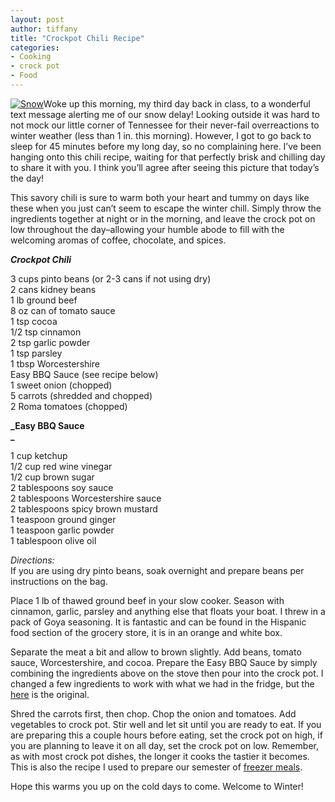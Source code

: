 ```yaml
---
layout: post
author: tiffany
title: "Crockpot Chili Recipe"
categories: 
- Cooking
- crock pot
- Food
---
```


[![](jekyll_uploads/2012/01/2011-Snow-2-325x199.jpg "Snow")](http://www.sweetpeonies.com/2012/01/crockpot-chili-recipe/2011-snow-2/)Woke up this morning, my third day back in class, to a wonderful text message alerting me of our snow delay! Looking outside it was hard to not mock our little corner of Tennessee for their never-fail overreactions to winter weather (less than 1 in. this morning). However, I got to go back to sleep for 45 minutes before my long day, so no complaining here. I’ve been hanging onto this chili recipe, waiting for that perfectly brisk and chilling day to share it with you. I think you’ll agree after seeing this picture that today’s the day!

This savory chili is sure to warm both your heart and tummy on days like these when you just can’t seem to escape the winter chill. Simply throw the ingredients together at night or in the morning, and leave the crock pot on low throughout the day–allowing your humble abode to fill with the welcoming aromas of coffee, chocolate, and spices.

**_Crockpot Chili_**

3 cups pinto beans (or 2-3 cans if not using dry)  
2 cans kidney beans  
1 lb ground beef  
8 oz can of tomato sauce  
1 tsp cocoa  
1/2 tsp cinnamon  
2 tsp garlic powder  
1 tsp parsley  
1 tbsp Worcestershire  
Easy BBQ Sauce (see recipe below)  
1 sweet onion (chopped)  
5 carrots (shredded and chopped)  
2 Roma tomatoes (chopped)

**_Easy BBQ Sauce  
_**

1 cup ketchup  
1/2 cup red wine vinegar  
1/2 cup brown sugar  
2 tablespoons soy sauce  
2 tablespoons Worcestershire sauce  
2 tablespoons spicy brown mustard  
1 teaspoon ground ginger  
1 teaspoon garlic powder  
1 tablespoon olive oil

_Directions:_  
If you are using dry pinto beans, soak overnight and prepare beans per instructions on the bag.

Place 1 lb of thawed ground beef in your slow cooker. Season with cinnamon, garlic, parsley and anything else that floats your boat. I threw in a pack of Goya seasoning. It is fantastic and can be found in the Hispanic food section of the grocery store, it is in an orange and white box.

Separate the meat a bit and allow to brown slightly. Add beans, tomato sauce, Worcestershire, and cocoa. Prepare the Easy BBQ Sauce by simply combining the ingredients above on the stove then pour into the crock pot. I changed a few ingredients to work with what we had in the fridge, but the [here](http://www.recipetips.com/recipe-cards/t--2516/easy-barbecue-sauce.asp) is the original.

Shred the carrots first, then chop. Chop the onion and tomatoes. Add vegetables to crock pot. Stir well and let sit until you are ready to eat. If you are preparing this a couple hours before eating, set the crock pot on high, if you are planning to leave it on all day, set the crock pot on low. Remember, as with most crock pot dishes, the longer it cooks the tastier it becomes. This is also the recipe I used to prepare our semester of [freezer meals](http://www.sweetpeonies.com/2012/01/how-to-prepare-freezer-meals/).

Hope this warms you up on the cold days to come. Welcome to Winter!